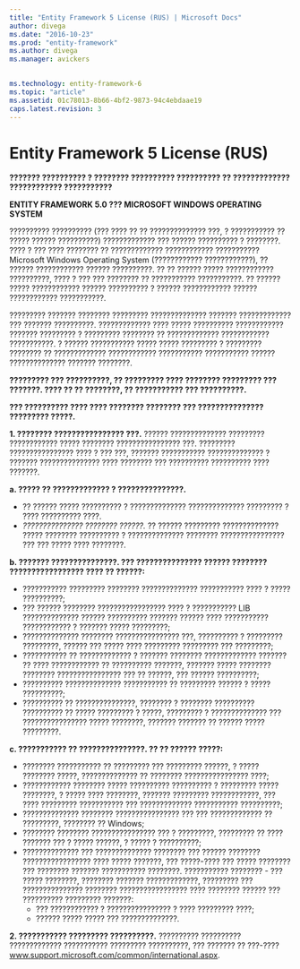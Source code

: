 ```yaml
---
title: "Entity Framework 5 License (RUS) | Microsoft Docs"
author: divega
ms.date: "2016-10-23"
ms.prod: "entity-framework"
ms.author: divega
ms.manager: avickers
 

ms.technology: entity-framework-6
ms.topic: "article"
ms.assetid: 01c78013-8b66-4bf2-9873-94c4ebdaae19
caps.latest.revision: 3
---
```

# Entity Framework 5 License (RUS)
**??????? ?????????? ? ???????? ?????????? ?????????? ?? ????????????? ???????????? ???????????**

**ENTITY FRAMEWORK 5.0 ??? MICROSOFT WINDOWS OPERATING SYSTEM**

?????????? ?????????? (??? ???? ?? ?? ?????????????? ???, ? ??????????? ?? ????? ?????? ??????????) ????????????? ??? ?????? ?????????? ? ????????. ???? ? ??? ???? ???????? ?? ????????????? ???????????? ??????????? Microsoft Windows Operating System (???????????? ????????????), ?? ?????? ???????????? ?????? ??????????. ?? ?? ?????? ????? ???????????? ??????????, ???? ? ??? ??? ???????? ?? ??????????? ???????????. ?? ?????? ????? ???????????? ?????? ?????????? ? ?????? ???????????? ?????? ???????????? ???????????.

????????? ??????? ???????? ????????? ?????????????? ??????? ????????????? ??? ??????? ??????????. ????????????? ???? ????? ?????????? ???????????? ??????? ????????? ? ????????? ???????? ?? ????????????? ???????????? ???????????. ? ?????? ??????????? ????? ????? ????????? ? ????????? ???????? ?? ????????????? ???????????? ??????????? ??????????? ?????? ?????????????? ??????? ????????.

**????????? ??? ??????????, ?? ????????? ???? ???????? ????????? ??? ???????. ???? ?? ?? ????????, ?? ??????????? ??? ??????????.**

**??? ?????????? ???? ???? ???????? ???????? ??? ??????????????? ????????? ?????.**

**1. ???????? ???????????????? ???.** ?????? ?????????????? ????????? ???????????? ????? ???????? ???????????????? ???. ????????? ???????????????? ???? ? ??? ???, ??????? ??????????? ?????????????? ? ??????? ??????????????? ???? ???????? ??? ?????????? ?????????? ???? ???????.

**a. ????? ?? ????????????? ? ???????????????.**

-   ?? ?????? ????? ?????????? ? ?????????????? ?????????????? ????????? ? ???? ?????????? ????.
-   *??????????????? ???????? ??????.* ?? ?????? ????????? ?????????????? ????? ???????? ?????????? ? ?????????????? ???????? ???????????????? ??? ??? ????? ???? ????????.

**b. ??????? ???????????????. ??? ??????????????? ?????? ???????? ????????????????? ???? ?? ??????:**

-   ??????????? ????????? ???????? ?????????????? ??????????? ???? ? ????? ??????????;
-   ??? ?????? ???????? ????????????????? ???? ? ??????????? LIB ?????????????? ?????? ?????????? ??????? ?????? ???? ??????????? ???????????? ? ??????? ????? ?????????;
-   ?????????????? ???????? ???????????????? ???, ?????????? ? ????????? ?????????, ?????? ??? ????? ???? ????????? ????????? ??? ?????????;
-   ??????????? ?? ????????????? ? ??????? ???????? ????????????? ??????? ?? ???? ???????????? ?? ?????????? ???????, ??????? ????? ???????? ???????? ???????????????? ??? ?? ??????, ??? ?????? ??????????;
-   ?????????? ?????????????? ??????????? ?? ????????? ?????? ? ????? ??????????;
-   ?????????? ?? ???????????????, ???????? ? ???????? ?????????? ?????????? ?? ????? ????????? ? ?????, ????????? ? ?????????????? ??? ???????????????? ????? ????????, ??????? ??????? ?? ?????? ????? ?????????.

**c. ??????????? ?? ???????????????. ?? ?? ?????? ?????:**

-   ???????? ??????????? ?? ????????? ??? ????????? ??????, ? ????? ???????? ?????, ?????????????? ?? ???????? ???????????????? ????;
-   ???????????? ???????? ????? ?????????? ?????????? ? ????????? ????? ????????, ? ????? ???? ????????, ??????? ????????? ????????????, ??? ???? ????????? ??????????? ??? ????????????? ??????????? ??????????;
-   ?????????????? ???????? ???????????????? ??? ??? ????????????? ?? ?????????, ???????? ?? Windows;
-   ???????? ???????? ???????????????? ??? ? ?????????, ????????? ?? ???? ??????? ??? ? ????? ??????, ? ????? ? ??????????;
-   ?????????????? ??? ?????????????? ???????? ??? ?????? ???????? ????????????????? ???? ????? ???????, ??? ?????-???? ??? ????? ???????? ??? ???????? ??????? ??????????? ????????. ??????????? ???????? - ??? ????? ????????, ???????? ??????? ?????????????, ????????? ??? ??????????????? ???????? ????????????????? ???? ???????? ?????? ??? ?????????? ????????? ???????:
    -   ??? ???????????? ? ???????????????? ? ???? ????????? ????;
    -   ?????? ????? ????? ??? ??????????????.

**2. ??????????? ????????? ??????????.** ?????????? ?????????? ????????????? ??????????? ????????? ??????????, ??? ??????? ?? ???-???? www.support.microsoft.com/common/international.aspx.
